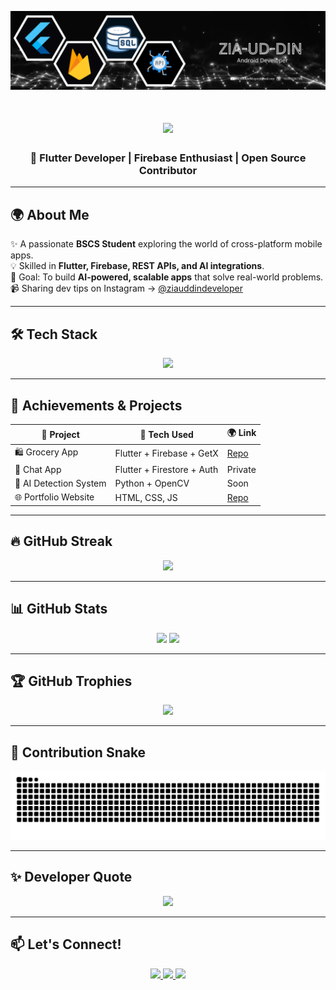 ![logo](https://github.com/Ziauddin-developer/Ziauddin-developer/blob/main/Banner.png)
<h1 align="center">
  <img src="https://capsule-render.vercel.app/api?type=rect&color=000000&height=60&section=header&text=Hi+👋,+I'm+Zia+Ud+Din&fontSize=30&fontColor=ffffff&animation=fadeIn" />
</h1>





<h3 align="center">🚀 Flutter Developer | Firebase Enthusiast | Open Source Contributor</h3>

---

## 🌍 About Me
✨ A passionate **BSCS Student** exploring the world of cross-platform mobile apps.  
💡 Skilled in **Flutter, Firebase, REST APIs, and AI integrations**.  
🎯 Goal: To build **AI-powered, scalable apps** that solve real-world problems.  
📹 Sharing dev tips on Instagram → [@ziauddindeveloper](https://instagram.com/ziauddindeveloper)  

---

## 🛠️ Tech Stack
<p align="center">
  <img src="https://skillicons.dev/icons?i=dart,flutter,firebase,sqlite,python,cpp,git,github,postman" />
</p>

---

## 🌟 Achievements & Projects
<div align="center">

| 🚀 Project | 🔧 Tech Used | 🌍 Link |
|------------|--------------|---------|
| 🛍️ Grocery App | Flutter + Firebase + GetX | [Repo](https://github.com/Ziauddin-developer/Grocery-App-Admin-Side) |
| 📲 Chat App | Flutter + Firestore + Auth | Private |
| 🤖 AI Detection System | Python + OpenCV | Soon |
| 🌐 Portfolio Website | HTML, CSS, JS | [Repo](https://github.com/Ziauddin-developer/portfolio_web) |

</div>

---

## 🔥 GitHub Streak
<p align="center">
  <img src="https://streak-stats.demolab.com?user=Ziauddin-developer&theme=gruvbox&hide_border=true" />
</p>

---

## 📊 GitHub Stats
<p align="center">
  <img src="https://github-readme-stats.vercel.app/api?username=Ziauddin-developer&show_icons=true&theme=gruvbox&hide_border=true" height="170"/>
  <img src="https://github-readme-stats.vercel.app/api/top-langs/?username=Ziauddin-developer&layout=compact&theme=gruvbox&hide_border=true" height="170"/>
</p>

---

## 🏆 GitHub Trophies
<p align="center">
  <img src="https://github-profile-trophy.vercel.app/?username=Ziauddin-developer&theme=onedark&column=4&margin-w=10&margin-h=10" />
</p>

---

## 🐍 Contribution Snake
<p align="center">
  <img src="https://raw.githubusercontent.com/Ziauddin-developer/Ziauddin-developer/output/github-contribution-grid-snake.svg" alt="snake animation" />
</p>

---

## ✨ Developer Quote
<p align="center">
  <img src="https://img.shields.io/badge/Code.+Create.+Conquer.-blueviolet?style=for-the-badge&logo=flutter&logoColor=white" />
</p>

---

## 📫 Let's Connect!
<p align="center">
  <a href="https://www.linkedin.com/in/ziauddin-developer-742406324" target="_blank">
    <img src="https://img.shields.io/badge/LinkedIn-0A66C2?style=for-the-badge&logo=linkedin&logoColor=white" />
  </a>
  <a href="mailto:ziauddindeveloper@gmail.com">
    <img src="https://img.shields.io/badge/Gmail-D14836?style=for-the-badge&logo=gmail&logoColor=white" />
  </a>
  <a href="https://www.instagram.com/ziauddindeveloper" target="_blank">
    <img src="https://img.shields.io/badge/Instagram-E4405F?style=for-the-badge&logo=instagram&logoColor=white" />
  </a>
</p>
